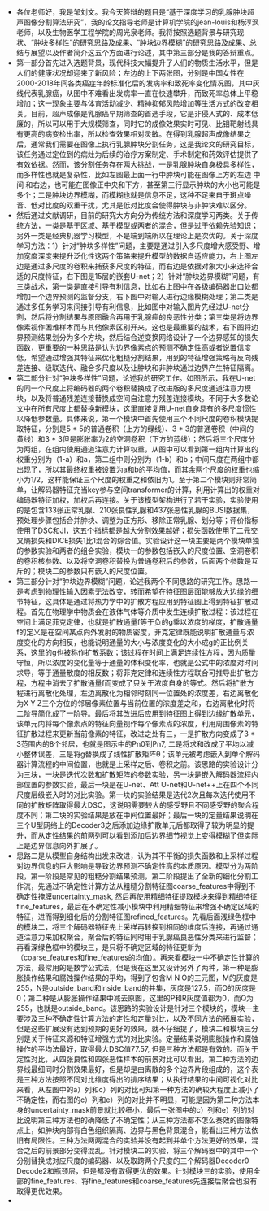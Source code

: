 - 各位老师好，我是邹刘文。我今天答辩的题目是“基于深度学习的乳腺肿块超声图像分割算法研究”，我的论文指导老师是计算机学院的jean-louis和杨淳沨老师，以及生物医学工程学院的周光泉老师。我将按照选题背景与研究现状、“肿块多样性”的研究思路及成果、“肿块边界模糊”的研究思路及成果、总结与展望以及作者简介这五个方面进行论述，其中第三部分是我的答辩重点。
- 第一部分首先进入选题背景，现代科技大幅提升了人们的物质生活水平，但是人们的健康状况却迎来了新风险；左边的上下两张图，分别是中国女性在2000-2018年间各类癌症年龄标准化后的发病率和致死率变化情况图，其中灰线代表乳腺癌，从图中不难看出发病率一直在快速攀升，而致死率总体上平稳增加；这一现象主要与体育活动减少、精神抑郁风险增加等生活方式的改变相关。目前，超声成像是乳腺癌早期筛查的首选手段，它是非侵入式的、成本低廉的，所以可以用于大规模筛查，同时它的成像效果实时可见、比钼靶射线具有更高的病变检出率，所以检查效果相对灵敏。在得到乳腺超声成像结果之后，通常我们需要在图像上执行乳腺肿块分割任务，这是我论文的研究目标，该任务通过定位到的病灶为后续的治疗方案制定、手术制定和药效评估提供了有效依据。然而，该分割任务存在两大挑战，一是乳腺肿块自身极具多样性，而多样性也就是复杂性，比如左图最上面一行中肿块可能在图像上方的左边 中间 和右边，也可能在图像正中央和下方，甚至第三行显示肿块的大小也可能是多个；二是肿块边界模糊，而模糊也就是信息不足，这种不足来自于斑点噪音、低对比度的双重干扰，尤其是低对比度会使得肿块与非肿块难以区分。
- 然后通过文献调研，目前的研究大方向分为传统方法和深度学习两类。关于传统方法，一类是基于区域、基于模型或两者的混合，但是过于依赖先验知识；另外一类是经典机器学习模型，不是端到端所以在理论上是次优的。关于深度学习方法：1）针对“肿块多样性”问题，主要是通过引入多尺度增大感受野、增加宽度深度来提升泛化性这两个策略来提升模型的数据自适应能力，右上图左边是通过多尺度的卷积来捕获多尺度的特征，而右边是依据对象大小来选择合适的尺度特征，右下图是15层的嵌套U-net；2）针对“肿块边界模糊”问题，有三类战术，第一类是直接引导有利信息，比如右上图中在各级编码器出口处都增加一个边界预测的监督分支，右下图中对输入进行边缘模糊处理；第二类是通过多任务学习来间接引导有利信息，比如图中对输入图片先经过U-net分割，然后将分割结果与原图融合再用于乳腺癌的良恶性分类；第三类是将边界像素视作困难样本而与其他像素区别开来，这也是最重要的战术，右下图将边界预测结果划分为多个方块，然后结合逆变换网络设计了一个边界感知的损失函数，更重要的一种思路是认为边界像素点的预测不确定性高或者说置信度低，希望通过增强其特征来优化粗糙分割结果，用到的特征增强策略有反向残差连接、级联迭代、融合多尺度以及让肿块和非肿块通过边界产生特征隔离。
- 第二部分针对“肿块多样性”问题，论述我的研究工作。如图所示，我在U-net的同一个尺度上将编码器的两个卷积替换成了改进版的多尺度通道注意力模块，以及将普通残差连接替换成空间自注意力残差连接模块。不同于大多数论文中在所有尺度上都替换新模块，这里直接复用U-net自身具有的多尺度惯性以降低参数量。具体来说，第一个模块中首先使用三个不同尺度的卷积模块提取特征，分别是5 * 5的普通卷积（上方的绿线）、3 * 3的普通卷积（中间的黄线）和3 * 3但是膨胀率为2的空洞卷积（下方的蓝线）；然后将三个尺度分为两组，在组内使用通道注意力计算权重，从图中可以看到第一组内计算出的权重分别为（1-a）和a，第二组中则分别为（1-b）和b；中间尺度在两组中都出现了，所以其最终权重被设置为a和b的平均值，而其余两个尺度的权重也缩小为1/2，这样能保证三个尺度的权重之和依旧为1。至于第二个模块则非常简单，让解码器特征充当key参与空间transformer的计算，利用计算出的权重对编码器特征加权，加权后再连接。关于该模型架构进行了若干实验，实验使用的是包含133张正常乳腺、210张良性乳腺和437张恶性乳腺的BUSI数据集，预处理步骤包括合并肿块、调整为正方形、移除正常乳腺、划分等；评价指标使用了DSC和JI，这五个指标都是越大分割效果越好；损失函数使用了二元交叉熵损失和DICE损失1比1混合的综合值。实验设计这一块主要是两个模块单独的参数实验和两者的组合实验，模块一的参数包括嵌入的尺度位置、空洞卷积的卷积核参数、以及将空洞卷积替换为普通卷积后的参数，后面两个参数是互斥的；模块二的参数只有嵌入的尺度位置。
- 第三部分针对“肿块边界模糊”问题，论述我两个不同思路的研究工作。思路一是考虑到物理性输入因素无法改变，转而希望在特征图层面能够放大边缘的细节特征，这具体是通过将热力学中的扩散方程应用到特征图上得到特征扩散过程。首先在物理学中物质会在液体气体等介质中发生连续扩散过程：该过程在空间上满足菲克定律，也就是扩散通量f等于负的g乘以浓度的梯度，扩散通量f的定义是在空间某点向外发射的物质密度，菲克定律既能说明扩散通量与浓度变化的方向相反，也能说明通量的大小与浓度变化的大小成g的正比例关系，这里的g也被称作扩散系数；该过程在时间上满足连续性方程，因为质量守恒，所以浓度的变化量等于通量的体积变化率，也就是公式中的浓度对时间求导，等于通量散度的相反数；将菲克定律和连续性方程联合可推导出扩散方程，方程中消去了扩散通量f而变成了只关于浓度自身的等式。然后将扩散方程进行离散化处理，左边离散化为相邻时刻同一位置处的浓度差，右边离散化为X Y Z三个方位的邻居像素位置与当前位置的浓度差之和，右边离散化时将二阶导简化成了一阶导。最后将其改进后应用到特征图上得到边缘扩散单元，该单元内将每个像素点的特征向量视作每个像素点的浓度，利用周围像素的特征扩散过程来更新当前像素的特征，改进之处有三，一是扩散方向变成了3 * 3范围内的8个邻居，也就是图示中的Pn0到Pn7, 二是将求和改成了平均以减小整体误差，三是将g替换成了线性扩散矩阵θ；该单元被考虑嵌入到单个解码器计算流程的中间位置，也就是上采样之后、卷积之前。该思路的实验设计分为三块，一块是迭代次数和扩散矩阵的参数实验，另一块是嵌入解码器流程内部位置的参数实验，最后一块是在U-net、Att U-net和U-net++上在四个不同尺度层级嵌入时的对比实验。第一块的实验结果是迭代2次且每次迭代使用不同的扩散矩阵取得最大DSC，这说明需要较大的感受野且不同感受野的聚合程度不同；第二块的实验结果是放在中间位置最好；最后一块的定量结果说明在三个U型网络上的Decoder3之后添加边缘扩散单元后都取得了较为明显的提升，而从定性结果的前两列可以看到添加后边界细节视觉上变得模糊了但实际上是边界信息向外扩展了。
- 思路二是从模型自身结构出发来改进，认为其不平衡的损失函数和上采样过程对边界信息的巨大影响是导致边界预测不确定性高的本质原因。模型分为两阶段，第一阶段是常见的粗糙分割结果预测，第二阶段提出了全新的细化分割工作流，先通过不确定性计算方法从粗糙分割特征图coarse_features中得到不确定性掩膜uncertainty_mask, 然后再使用精细特征提取模块来得到精细特征fine_features，最后在不确定性减小模块中利用精细特征来增强不确定区域的特征，进而得到细化后的分割特征图refined_features。先看后面浅绿色框中的模块二，将三个解码器特征先上采样再转换到相同的维度后连接，再通过通道注意力来加权聚合，聚合后的特征同时用于乳腺癌良恶性分类来进行监督；再看深绿色框中的模块三，是只将不确定区域的特征更新为（coarse_features和fine_features的均值）。再来看模块一中不确定性计算的方法，最常用的是数学公式法，但是我在这里又设计另外了两种，第一种是膨胀操作结果和腐蚀操作结果的平均，得到了包含M N O的三元图，M的灰度是255，N是outside_band和inside_band的并集，灰度是127.5，而O的灰度是0；第二种是从膨胀操作结果中减去原图，这里的P和R灰度值都为0，而Q为255，也就是outside_band。该思路的实验设计是针对三个模块的，模块一主要涉及三种不确定性计算方法的定性和定量对比，以及不同方法的拓展实验，但是这些扩展没有达到预期的更好的效果，就不仔细提了，模块二和模块三分别是关于特征来源和特征增强方式的对比实验。定量结果说明膨胀操作和腐蚀操作的平均法最好，取得最大DSC值77.57, 但是三种方法都是有效的。而关于定性对比，从四张良性和四张恶性样本的前景对比可以看出，第二种方法的边界线最细同时分割效果最好，但是却是由离散的多个边界片段组成的，这个表是三种方法按照不同对比维度得出的排序结果；从执行结果的中间可视化对比来看，从左图中的a）列和c）列的对比可知第一种方法的确较大程度上减小了不确定性，而右图的c）列和e）列的对比并不明显，可能是因为第二种方法本身的uncertainty_mask前景就比较细小，最后一张图中的c）列和e）列的对比说明第三种方法也的确降低了不确定性；从三种方法都不怎么奏效的图像特点上，如肿块内部有白色组织隔离、边界与黑色背景混合，能看出三种方法依旧有局限性。三种方法两两混合的实验并没有起到并单个方法更好的效果，混合之后的前景部分变得混乱。针对模块二的实验，将三个解码器中的其中一个分别替换成对应尺度的编码器、以及取跨两个尺度的三个解码器Decoder0 Decode2和瓶颈层，但是都没有取得更优的效果。针对模块三的实验，使用全部的fine_features、将fine_features和coarse_features先连接后聚合也没有取得更优效果。
-